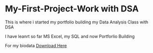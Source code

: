 # My-First-Project-Work with DSA
This is where i started my portfolio building my Data Analysis Class with DSA

I have leanrt so far MS Excel, my SQL and now Portforlio Building 

For my biodata [Download Here](https://edumess.com/sign-in/?lang=english)
